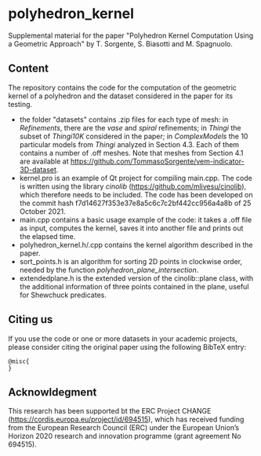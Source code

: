 # polyhedron_kernel

Supplemental material for the paper "Polyhedron Kernel Computation Using a Geometric Approach" by T. Sorgente, S. Biasotti and M. Spagnuolo.

## Content
The repository contains the code for the computation of the geometric kernel of a polyhedron and the dataset considered in the paper for its testing.
- the folder "datasets" contains .zip files for each type of mesh: in _Refinements_, there are the _vase_ and _spiral_ refinements; in _Thingi_ the subset of _Thingi10K_ considered in the paper; in _ComplexModels_ the 10 particular models from _Thingi_ analyzed in Section 4.3. Each of them contains a number of .off meshes. Note that meshes from Section 4.1 are available at https://github.com/TommasoSorgente/vem-indicator-3D-dataset.
- kernel.pro is an example of Qt project for compiling main.cpp. The code is written using the library _cinolib_ (https://github.com/mlivesu/cinolib), which therefore needs to be included. The code has been developed on the commit hash f7d14627f353e37e8a5c6c7c2bf442cc956a4a8b of 25 October 2021.
- main.cpp contains a basic usage example of the code: it takes a .off file as input, computes the kernel, saves it into another file and prints out the elapsed time.
- polyhedron_kernel.h/.cpp contains the kernel algorithm described in the paper.
- sort_points.h is an algorithm for sorting 2D points in clockwise order, needed by the function _polyhedron_plane_intersection_.
- extendedplane.h is the extended version of the cinolib::plane class, with the additional information of three points contained in the plane, useful for Shewchuck predicates.

## Citing us
If you use the code or one or more datasets in your academic projects, please consider citing the original paper using the following BibTeX entry:

```
@misc{
}
```

## Acknowldegment
This research has been supported bt the ERC Project CHANGE (https://cordis.europa.eu/project/id/694515), which has received funding from the European Research Council (ERC) under the European Union’s Horizon 2020 research and innovation programme (grant agreement No 694515).

